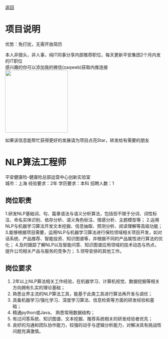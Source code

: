 [返回](../)

# 项目说明

优势：免打扰，无需开放简历

本人非猎头，非人事，纯IT同事分享内部推荐职位，每天更新平安集团2个月内发的IT职位  
感兴趣的你可以添加我的微信(zaqweb)获取内推连接  
<img src="https://github.com/zaqweb/PA-IT-JOBS/blob/master/WechatICode.jpeg"  height="200" width="200">

如果该信息能帮忙获得更好的发展请为项目点亮Star，转发给有需要的朋友

# NLP算法工程师
平安健康险-健康险总部运营中心创新实验室  
城市：上海 经验要求：2年 学历要求：本科  招聘人数：1

## 岗位职责
1.研发NLP基础词、句、篇章语法与语义分析算法，包括但不限于分词、词性标注、命名实体识别、依存分析、语义角色标注、情感分析、主题模型等；
2.运用NLP与机器学习算法开发文本挖掘、信息抽取、预测分析、阅读理解等高级功能；
3.能够根据项目需要，运用NLP与机器学习算法进行保险领域相关项目开发，如对话系统、产品推荐、智能投资、知识图谱等，并根据不同的产品属性进行算法的优化；
4.及时跟踪了解NLP以及智能问答、知识图谱应用领域的技术动态与热点，提升公司相关产品与服务的竞争力；
5.领导安排的其他工作。

## 岗位要求
1. 2年以上NLP算法相关工作经验，在机器学习、计算机视觉、数据挖掘等相关方向拥有扎实的理论基础；
2. 熟悉业界主流的NLP算法工具，能基于此类工具进行算法再开发与调优；
3. 具备机器学习/强化学习、深度学习算法、信息检索等方面的研发经验和基础；
4. 精通python或Java， 熟悉常用数据结构；
5. 有过问答系统、知识图谱、文本挖掘、推荐系统相关的研发经验者优先；
6. 良好的沟通和团队协作能力，较强的动手与逻辑分析能力，对解决具有挑战性问题充满激情。




